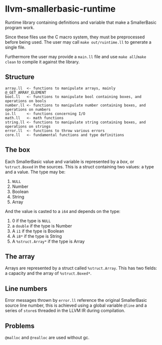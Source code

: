 # llvm-smallerbasic-runtime
Runtime library containing definitions and variable that make a SmallerBasic program work.

Since these files use the C macro system, they must be preprocessed before being used.
The user may call `make out/ruintime.ll` to generate a single file.

Furthermore the user may provide a `main.ll` file and use `make all`/`make clean` to compile it against the library.

## Structure
```
array.ll  <- functions to manipulate arrays, mainly @_GET_ARRAY_ELEMENT
bool.ll   <- functions to manipulate bool containing boxes, and operations on bools
number.ll <- functions to manipulate number containing boxes, and operations on numbers
io.ll     <- functions concerning I/O
math.ll   <- math functions
string.ll <- functions to manipulate string containing boxes, and operations on strings
error.ll  <- functions to throw various errors
core.ll   <- fundamental functions and type definitions
```

## The box
Each SmallerBasic value and variable is represented by a *box*, or `%struct.Boxed` in the sources.
This is a struct containing two values: a type and a value.
The type may be:
  1. `NULL`
  2. Number
  3. Boolean
  4. String
  5. Array

And the value is casted to a `i64` and depends on the type:
  1. 0 if the type is `NULL`
  2. a `double` if the type is Number
  3. A `i1` if the type is Boolean
  4. A `i8*` if the type is String
  5. A `%struct.Array*` if the type is Array

## The array
Arrays are represented by a struct called `%struct.Array`.
This has two fields: a capacity and the array of `%struct.Boxed*`.

## Line numbers
Error messages thrown by `error.ll` reference the original SmallerBasic source line number, this is achieved using a global variable `@line` and a series of `store`s threaded in the LLVM IR during compilation.

## Problems
`@malloc` and `@realloc` are used without gc.
